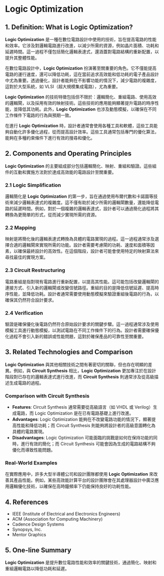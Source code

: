 # Logic Optimization

## 1. Definition: What is **Logic Optimization**?
**Logic Optimization** 是一種在數位電路設計中使用的技術，旨在提高電路的性能和效率。它涉及對邏輯電路進行改進，以減少所需的資源，例如晶片面積、功耗和延遲時間。這一過程不僅包括簡化邏輯表達式，還涵蓋對電路結構的重新配置，以提升其整體性能。

在數位電路設計中，**Logic Optimization** 扮演著至關重要的角色。它不僅能提高電路的運行速度，還可以降低功耗，這在當前追求高效能和低功耗的電子產品設計中尤為重要。透過優化，設計者能夠在不影響功能的情況下，減少電路的複雜度，這對於大型系統，如 VLSI（超大規模集成電路），尤為重要。

**Logic Optimization** 的技術特徵包括但不限於：邏輯簡化、重組電路、使用高效的邏輯閘，以及採用有效的映射技術。這些技術的應用能夠顯著提升電路的時序性能，並降低其功耗。此外，**Logic Optimization** 也涉及動態模擬，以確保在不同工作條件下電路的行為與預期一致。

在進行 **Logic Optimization** 時，設計者通常會使用各種工具和軟體，這些工具能夠自動化許多優化過程，從而提高設計效率。這些工具通常包括專門的優化算法，能夠在多種約束條件下進行有效的搜尋和優化。

## 2. Components and Operating Principles
**Logic Optimization** 的主要組成部分包括邏輯簡化、映射、重組和驗證。這些組件的互動和實施方法對於達成高效能的電路設計至關重要。

### 2.1 Logic Simplification
邏輯簡化是 **Logic Optimization** 的第一步，旨在通過使用布爾代數和卡諾圖等技術來減少邏輯表達式的複雜度。這不僅有助於減少所需的邏輯閘數量，還能降低電路的延遲時間。例如，對於一個複雜的邏輯表達式，設計者可以通過簡化過程將其轉換為更簡單的形式，從而減少實現所需的資源。

### 2.2 Mapping
映射是將簡化後的邏輯表達式轉換為具體的電路實現的過程。這一過程通常涉及選擇合適的邏輯閘來實現所需的功能。設計者需要考慮閘的功耗、速度和面積等因素，以確保最終設計的高效性。在這個階段，設計者可能會使用特定的映射算法來尋找最佳的實現方案。

### 2.3 Circuit Restructuring
電路重組是指對現有電路進行重新配置，以提高其性能。這可能包括改變邏輯閘的連接方式、引入新的邏輯閘或改變信號路徑。重組的目的是降低信號延遲、提高時序性能，並降低功耗。設計者通常需要使用動態模擬來驗證重組後電路的行為，以確保其仍然符合設計要求。

### 2.4 Verification
驗證是確保優化後電路仍然符合原始設計要求的關鍵步驟。這一過程通常涉及使用模擬工具進行動態模擬，以測試電路在不同工作條件下的行為。設計者需要確保優化過程不會引入新的錯誤或性能問題，這對於確保產品的可靠性至關重要。

## 3. Related Technologies and Comparison
**Logic Optimization** 與其他相關技術之間有著密切的關聯，但也存在明顯的差異。例如，與 **Circuit Synthesis** 相比，**Logic Optimization** 更加專注於在設計階段對已存在的邏輯表達式進行改進，而 **Circuit Synthesis** 則通常涉及從高級描述生成電路的過程。

### Comparison with Circuit Synthesis
- **Features**: Circuit Synthesis 通常需要從高級語言（如 VHDL 或 Verilog）生成電路，而 Logic Optimization 是在已有電路基礎上進行改進。
- **Advantages**: Logic Optimization 能夠在不改變電路功能的情況下，顯著提高性能和降低功耗；而 Circuit Synthesis 則能夠將設計者的高級意圖轉化為具體的電路實現。
- **Disadvantages**: Logic Optimization 可能面臨的挑戰是如何在保持功能的同時，進行有效的簡化；而 Circuit Synthesis 可能會因為生成的電路結構不夠優化而導致性能問題。

### Real-World Examples
在實際應用中，許多大型半導體公司和設計團隊都使用 **Logic Optimization** 來改善其產品性能。例如，某些高效能計算平台的設計團隊會在其處理器設計中廣泛應用邏輯優化技術，以確保在高時鐘頻率下仍能保持良好的功耗性能。

## 4. References
- IEEE (Institute of Electrical and Electronics Engineers)
- ACM (Association for Computing Machinery)
- Cadence Design Systems
- Synopsys, Inc.
- Mentor Graphics

## 5. One-line Summary
**Logic Optimization** 是提升數位電路性能和效率的關鍵技術，通過簡化、映射和重組邏輯電路以降低功耗和延遲。